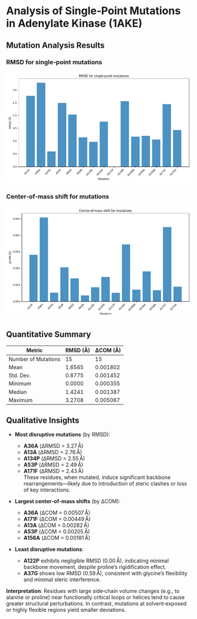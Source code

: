 # Analysis of Single‑Point Mutations in Adenylate Kinase (1AKE)

## Mutation Analysis Results

### RMSD for single‑point mutations

![RMSD chart](docs/_static/mutation_rmsd.png)

### Center‑of‑mass shift for mutations

![ΔCOM chart](docs/_static/mutation_com_shift.png)

## Quantitative Summary

| Metric              | RMSD (Å) | ΔCOM (Å)      |
|---------------------|----------|---------------|
| Number of Mutations | 15       | 15            |
| Mean                | 1.6565   | 0.001802      |
| Std. Dev.           | 0.8775   | 0.001452      |
| Minimum             | 0.0000   | 0.000355      |
| Median              | 1.4241   | 0.001387      |
| Maximum             | 3.2708   | 0.005067      |

## Qualitative Insights

- **Most disruptive mutations** (by RMSD):  
  - **A36A** (ΔRMSD = 3.27 Å)  
  - **A13A** (ΔRMSD = 2.76 Å)  
  - **A134P** (ΔRMSD = 2.55 Å)  
  - **A53P** (ΔRMSD = 2.49 Å)  
  - **A171F** (ΔRMSD = 2.43 Å)  
  These residues, when mutated, induce significant backbone rearrangements—likely due to introduction of steric clashes or loss of key interactions.

- **Largest center‑of‑mass shifts** (by ΔCOM):  
  - **A36A** (ΔCOM = 0.00507 Å)  
  - **A171F** (ΔCOM = 0.00449 Å)  
  - **A13A** (ΔCOM = 0.00282 Å)  
  - **A53P** (ΔCOM = 0.00205 Å)  
  - **A156A** (ΔCOM = 0.00181 Å)

- **Least disruptive mutations**:  
  - **A122P** exhibits negligible RMSD (0.00 Å), indicating minimal backbone movement, despite proline’s rigidification effect.  
  - **A37G** shows low RMSD (0.59 Å), consistent with glycine’s flexibility and minimal steric interference.

**Interpretation**: Residues with large side‑chain volume changes (e.g., to alanine or proline) near functionally critical loops or helices tend to cause greater structural perturbations. In contrast, mutations at solvent‑exposed or highly flexible regions yield smaller deviations.

